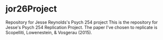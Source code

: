 # jor26Project
Repository for Jesse Reynolds's Psych 254 project
This is the repository for Jesse's Psych 254 Replication Project. The paper I've chosen to replicate is Scopelliti, Lowenestein, & Vosgerau (2015). 
